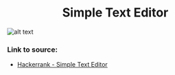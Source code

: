 <h1 align="center">Simple Text Editor</h1>

![alt text](https://images2.imgbox.com/39/db/Hwx2ABBg_o.png?raw=true)

### Link to source: 
- <a href="https://www.hackerrank.com/challenges/simple-text-editor/problem">Hackerrank - Simple Text Editor</a>
